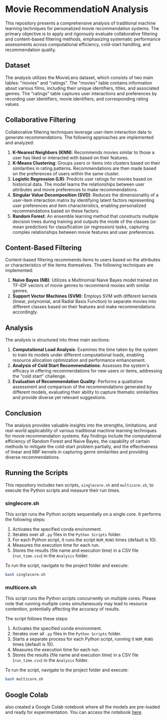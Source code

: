 # Movie RecommendatioN Analysis

This repository presents a comprehensive analysis of traditional machine learning techniques for personalized movie recommendation systems. The primary objective is to apply and rigorously evaluate collaborative filtering and content-based filtering methods, emphasizing systematic performance assessments across computational efficiency, cold-start handling, and recommendation quality.

## Dataset

The analysis utilizes the MovieLens dataset, which consists of two main tables: "movies" and "ratings". The "movies" table contains information about various films, including their unique identifiers, titles, and associated genres. The "ratings" table captures user interactions and preferences by recording user identifiers, movie identifiers, and corresponding rating values.

## Collaborative Filtering

Collaborative filtering techniques leverage user-item interaction data to generate recommendations. The following approaches are implemented and analyzed:

1. **K-Nearest Neighbors (KNN)**: Recommends movies similar to those a user has liked or interacted with based on their features.
2. **K-Means Clustering**: Groups users or items into clusters based on their similarities in rating patterns. Recommendations are then made based on the preferences of users within the same cluster.
3. **Logistic Regression (LR)**: Predicts user ratings for movies based on historical data. The model learns the relationships between user attributes and movie preferences to make recommendations.
4. **Singular Value Decomposition (SVD)**: Reduces the dimensionality of a user-item interaction matrix by identifying latent factors representing user preferences and item characteristics, enabling personalized recommendations based on these factors.
5. **Random Forest**: An ensemble learning method that constructs multiple decision trees during training and outputs the mode of the classes (or mean prediction) for classification (or regression) tasks, capturing complex relationships between movie features and user preferences.

## Content-Based Filtering

Content-based filtering recommends items to users based on the attributes or characteristics of the items themselves. The following techniques are implemented:

1. **Naive Bayes (NB)**: Utilizes a Multinomial Naive Bayes model trained on TF-IDF vectors of movie genres to recommend movies with similar genres.
2. **Support Vector Machines (SVM)**: Employs SVM with different kernels (linear, polynomial, and Radial Basis Function) to separate movies into different classes based on their features and make recommendations accordingly.

## Analysis

The analysis is structured into three main sections:

1. **Computational Load Analysis**: Examines the time taken by the system to train its models under different computational loads, enabling resource allocation optimization and performance enhancement.
2. **Analysis of Cold Start Recommendations**: Assesses the system's efficacy in offering recommendations for new users or items, addressing the "cold start" challenge.
3. **Evaluation of Recommendation Quality**: Performs a qualitative assessment and comparison of the recommendations generated by different models, evaluating their ability to capture thematic similarities and provide diverse yet relevant suggestions.

## Conclusion

The analysis provides valuable insights into the strengths, limitations, and real-world applicability of various traditional machine learning techniques for movie recommendation systems. Key findings include the computational efficiency of Random Forest and Naive Bayes, the capability of certain methods to mitigate the cold-start problem partially, and the effectiveness of linear and RBF kernels in capturing genre similarities and providing diverse recommendations.


## Running the Scripts

This repository includes two scripts, `singlecore.sh` and `multicore.sh`, to execute the Python scripts and measure their run times.

### singlecore.sh

This script runs the Python scripts sequentially on a single core. It performs the following steps:

1. Activates the specified conda environment.
2. Iterates over all `.py` files in the `Python Scripts` folder.
3. For each Python script, it runs the script `NUM_RUNS` times (default is 10).
4. Measures the execution time for each run.
5. Stores the results (file name and execution time) in a CSV file (`run_time.csv`) in the `Analysis` folder.

To run the script, navigate to the project folder and execute:

```bash
bash singlecore.sh
```

### multicore.sh

This script runs the Python scripts concurrently on multiple cores. Please note that running multiple cores simultaneously may lead to resource contention, potentially affecting the accuracy of results.

The script follows these steps:

1. Activates the specified conda environment.
2. Iterates over all `.py` files in the `Python Scripts` folder.
3. Starts a separate process for each Python script, running it `NUM_RUNS` times (default is 10).
4. Measures the execution time for each run.
5. Stores the results (file name and execution time) in a CSV file (`run_time.csv`) in the `Analysis` folder.

To run the script, navigate to the project folder and execute:

```bash
bash multicore.sh
```

## Google Colab

also created a Google Colab notebook where all the models are pre-loaded and ready for experimentation. You can access the notebook [here](https://colab.research.google.com/drive/1SX5sxvc3PzmaDYX0D0yHBpIApekDzXaq?usp=sharing).


